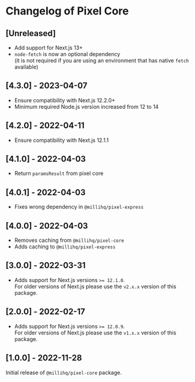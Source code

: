 # Changelog of Pixel Core

## [Unreleased]

- Add support for Next.js 13+
- `node-fetch` is now an optional dependency  
  (it is not required if you are using an environment that has native `fetch` available)

## [4.3.0] - 2023-04-07

- Ensure compatibility with Next.js 12.2.0+
- Minimum required Node.js version increased from 12 to 14

## [4.2.0] - 2022-04-11

- Ensure compatibility with Next.js 12.1.1

## [4.1.0] - 2022-04-03

- Return `paramsResult` from pixel core

## [4.0.1] - 2022-04-03

- Fixes wrong dependency in `@millihq/pixel-express`

## [4.0.0] - 2022-04-03

- Removes caching from `@millihq/pixel-core`
- Adds caching to `@millihq/pixel-express`

## [3.0.0] - 2022-03-31

- Adds support for Next.js versions `>= 12.1.0`.  
  For older versions of Next.js please use the `v2.x.x` version of this package.

## [2.0.0] - 2022-02-17

- Adds support for Next.js versions `>= 12.0.9`.  
  For older versions of Next.js please use the `v1.x.x` version of this package.

## [1.0.0] - 2022-11-28

Initial release of `@millihq/pixel-core` package.

